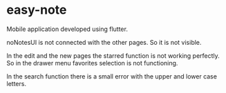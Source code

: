 # easy-note
Mobile application developed using flutter.

noNotesUI is not connected with the other pages. So it is not visible.

In the edit and the new pages the starred function is not working perfectly. So in the drawer menu favorites selection is not functioning.

In the search function there is a small error with the upper and lower case letters.
